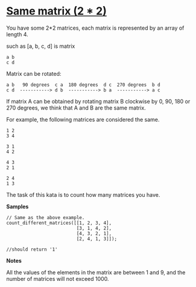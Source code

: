 # [Same matrix (2 * 2)](https://www.codewars.com/kata/same-matrix-2-star-2 "https://www.codewars.com/kata/635fc0497dadea0030cb7936")

You have some 2*2 matrices, each matrix is represented by an array of length 4.

such as [a, b, c, d] is matrix

```
a b
c d
```

Matrix can be rotated:

```
a b   90 degrees  c a  180 degrees  d c  270 degrees  b d
c d  -----------> d b  -----------> b a  -----------> a c
```

If matrix A can be obtained by rotating matrix B clockwise by 0, 90, 180 or 270 degrees, we think
that A and B are the same matrix.

For example, the following matrices are considered the same.

```
1 2
3 4

3 1
4 2

4 3
2 1

2 4
1 3
```

The task of this kata is to count how many matrices you have.

**Samples**

```
// Same as the above example.
count_different_matrices([[1, 2, 3, 4],
                          [3, 1, 4, 2],
                          [4, 3, 2, 1],
                          [2, 4, 1, 3]]);
                          
//should return '1'
```

**Notes**

All the values of the elements in the matrix are between 1 and 9, and the number of matrices will
not exceed 1000.